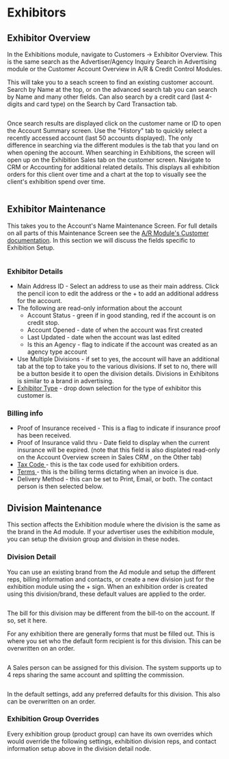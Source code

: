 # Exhibitors

## Exhibitor Overview

In the Exhibitions module, navigate to Customers -> Exhibitor Overview. This is the same search as the Advertiser/Agency Inquiry Search in Advertising module or the Customer Account Overview in A/R & Credit Control Modules.

This will take you to a seach screen to find an existing customer account. Search by Name at the top, or on the advanced search tab you can search by Name and many other fields. Can also search by a credit card (last 4-digits and card type) on the Search by Card Transaction tab.

<figure><img src="../../.gitbook/assets/image (489).png" alt=""><figcaption></figcaption></figure>

Once search results are displayed click on the customer name or ID to open the Account Summary screen. Use the "History" tab to quickly select a recently accessed account (last 50 accounts displayed). The only difference in searching via the different modules is the tab that you land on when opening the account. When searching in Exhibitions, the screen will open up on the Exhibition Sales tab on the customer screen. Navigate to CRM or Accounting for additional related details. This displays all exhibition orders for this client over time and a chart at the top to visually see the client's exhibition spend over time.

<figure><img src="../../.gitbook/assets/image (801).png" alt=""><figcaption></figcaption></figure>

## Exhibitor Maintenance

This takes you to the Account's Name Maintenance Screen. For full details on all parts of this Maintenance Screen see the [A/R Module's Customer documentation](../accounts-receivable-credit-control/customers-a-r/#name-address-maintenance). In this section we will discuss the fields specific to Exhibition Setup.

<figure><img src="../../.gitbook/assets/image (1599).png" alt=""><figcaption></figcaption></figure>

### Exhibitor Details

* Main Address ID - Select an address to use as their main address. Click the pencil icon to edit the address or the + to add an additional address for the account.
* The following are read-only information about the account
  * Account Status - green if in good standing, red if the account is on credit stop.
  * Account Opened - date of when the account was first created
  * Last Updated - date when the account was last edited
  * Is this an Agency - flag to indicate if the account was created as an agency type account
* Use Multiple Divisions - if set to yes, the account will have an additional tab at the top to take you to the various divisions. If set to no, there will be a button beside it to open the division details. Divisions in Exhibitons is similar to a brand in advertising.
* [Exhibitor Type](setup/exhibition-code-tables.md#\_toc9435401) - drop down selection for the type of exhibitor this customer is.

### Billing info

* Proof of Insurance received - This is a flag to indicate if insurance proof has been received.
* Proof of Insurance valid thru - Date field to display when the current insurance will be expired. (note that this field is also displated read-only on the Account Overview screen in Sales CRM , on the Other tab)
* [Tax Code ](../accounts-receivable-credit-control/setup-a-r-system-setup/system-tables-setup-a-r.md#tax-setup)- this is the tax code used for exhibition orders.
* [Terms ](../accounts-receivable-credit-control/setup-a-r-system-setup/system-tables-setup-a-r.md#payment-terms-setup)- this is the billing terms dictating when an invoice is due.
* Delivery Method - this can be set to Print, Email, or both. The contact person is then selected below.

## Division Maintenance

This section affects the Exhibition module where the division is the same as the brand in the Ad module. If your advertiser uses the exhibition module, you can setup the division group and division in these nodes.

### Division Detail

You can use an existing brand from the Ad module and setup the different reps, billing information and contacts, or create a new division just for the exhibition module using the + sign. When an exhibition order is created using this division/brand, these default values are applied to the order.

<figure><img src="../../.gitbook/assets/image (1245).png" alt=""><figcaption></figcaption></figure>

The bill for this division may be different from the bill-to on the account. If so, set it here.

For any exhibition there are generally forms that must be filled out. This is where you set who the default form recipient is for this division. This can be overwritten on an order.

<figure><img src="../../.gitbook/assets/image (450).png" alt=""><figcaption></figcaption></figure>

A Sales person can be assigned for this division. The system supports up to 4 reps sharing the same account and splitting the commission.

<figure><img src="../../.gitbook/assets/image (1423).png" alt=""><figcaption></figcaption></figure>

In the default settings, add any preferred defaults for this division. This also can be overwritten on an order.

### Exhibition Group Overrides

Every exhibition group (product group) can have its own overrides which would override the following settings, exhibition division reps, and contact information setup above in the division detail node.

<figure><img src="../../.gitbook/assets/image (1254).png" alt=""><figcaption></figcaption></figure>

